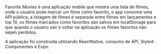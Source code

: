 Favorite Movies é uma aplicação mobile que mostra uma lista de filmes, onde o usuário pode marcar um filme como favorito, o app consome uma API pública, a listagem de filmes é separada entre filmes em lançamentos e top 10, os filmes marcados como favoritos são salvos em localStorage para que quando o usuário sair e voltar na aplicação os filmes favoritos não sejam perdidos.

A aplicação foi construída utilizando ReactNative, consumo de API, Styled-Componentes e Expo.
